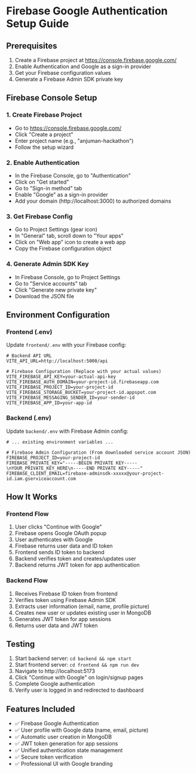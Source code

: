 # Firebase Google Authentication Setup Guide

## Prerequisites
1. Create a Firebase project at https://console.firebase.google.com/
2. Enable Authentication and Google as a sign-in provider
3. Get your Firebase configuration values
4. Generate a Firebase Admin SDK private key

## Firebase Console Setup

### 1. Create Firebase Project
- Go to https://console.firebase.google.com/
- Click "Create a project"
- Enter project name (e.g., "anjuman-hackathon")
- Follow the setup wizard

### 2. Enable Authentication
- In the Firebase Console, go to "Authentication"
- Click on "Get started"
- Go to "Sign-in method" tab
- Enable "Google" as a sign-in provider
- Add your domain (http://localhost:3000) to authorized domains

### 3. Get Firebase Config
- Go to Project Settings (gear icon)
- In "General" tab, scroll down to "Your apps"
- Click on "Web app" icon to create a web app
- Copy the Firebase configuration object

### 4. Generate Admin SDK Key
- In Firebase Console, go to Project Settings
- Go to "Service accounts" tab
- Click "Generate new private key"
- Download the JSON file

## Environment Configuration

### Frontend (.env)
Update `frontend/.env` with your Firebase config:

```env
# Backend API URL
VITE_API_URL=http://localhost:5000/api

# Firebase Configuration (Replace with your actual values)
VITE_FIREBASE_API_KEY=your-actual-api-key
VITE_FIREBASE_AUTH_DOMAIN=your-project-id.firebaseapp.com
VITE_FIREBASE_PROJECT_ID=your-project-id
VITE_FIREBASE_STORAGE_BUCKET=your-project-id.appspot.com
VITE_FIREBASE_MESSAGING_SENDER_ID=your-sender-id
VITE_FIREBASE_APP_ID=your-app-id
```

### Backend (.env)
Update `backend/.env` with Firebase Admin config:

```env
# ... existing environment variables ...

# Firebase Admin Configuration (From downloaded service account JSON)
FIREBASE_PROJECT_ID=your-project-id
FIREBASE_PRIVATE_KEY="-----BEGIN PRIVATE KEY-----\nYOUR_PRIVATE_KEY_HERE\n-----END PRIVATE KEY-----"
FIREBASE_CLIENT_EMAIL=firebase-adminsdk-xxxxx@your-project-id.iam.gserviceaccount.com
```

## How It Works

### Frontend Flow
1. User clicks "Continue with Google"
2. Firebase opens Google OAuth popup
3. User authenticates with Google
4. Firebase returns user data and ID token
5. Frontend sends ID token to backend
6. Backend verifies token and creates/updates user
7. Backend returns JWT token for app authentication

### Backend Flow
1. Receives Firebase ID token from frontend
2. Verifies token using Firebase Admin SDK
3. Extracts user information (email, name, profile picture)
4. Creates new user or updates existing user in MongoDB
5. Generates JWT token for app sessions
6. Returns user data and JWT token

## Testing
1. Start backend server: `cd backend && npm start`
2. Start frontend server: `cd frontend && npm run dev`
3. Navigate to http://localhost:5173
4. Click "Continue with Google" on login/signup pages
5. Complete Google authentication
6. Verify user is logged in and redirected to dashboard

## Features Included
- ✅ Firebase Google Authentication
- ✅ User profile with Google data (name, email, picture)
- ✅ Automatic user creation in MongoDB
- ✅ JWT token generation for app sessions
- ✅ Unified authentication state management
- ✅ Secure token verification
- ✅ Professional UI with Google branding
